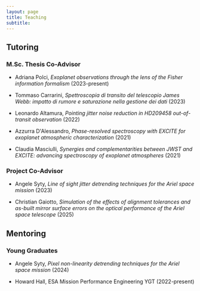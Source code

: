 ```yaml
---
layout: page
title: Teaching
subtitle: 
---
```


## Tutoring

### M.Sc. Thesis Co-Advisor

* Adriana Polci, *Exoplanet observations through the lens of the Fisher information formalism* (2023-present)

* Tommaso Carrarini, *Spettroscopia di transito del telescopio James Webb: impatto di rumore e saturazione nella gestione dei dati* (2023)

* Leonardo Altamura, *Pointing jitter noise reduction in HD209458 out-of-transit observation* (2022)

* Azzurra D'Alessandro, *Phase-resolved spectroscopy with EXCITE for exoplanet atmospheric characterization* (2021)

* Claudia Masciulli, *Synergies and complementarities between JWST and EXCITE: advancing spectroscopy of exoplanet atmospheres* (2021)

### Project Co-Advisor

* Angele Syty, *Line of sight jitter detrending techniques for the Ariel space mission* (2023)

* Christian Gaiotto, *Simulation of the effects of alignment tolerances and as-built mirror surface errors on the optical performance of the Ariel space telescope* (2025)

## Mentoring

### Young Graduates

* Angele Syty, *Pixel non-linearity detrending techniques for the Ariel space mission* (2024)

* Howard Hall, ESA Mission Performance Engineering YGT (2022-present)
